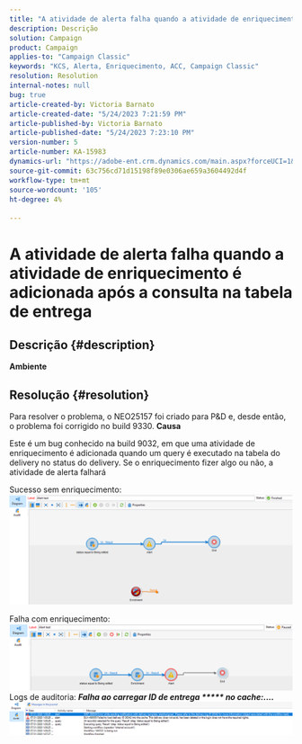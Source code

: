 ```yaml
---
title: "A atividade de alerta falha quando a atividade de enriquecimento é adicionada após a consulta na tabela de entrega"
description: Descrição
solution: Campaign
product: Campaign
applies-to: "Campaign Classic"
keywords: "KCS, Alerta, Enriquecimento, ACC, Campaign Classic"
resolution: Resolution
internal-notes: null
bug: true
article-created-by: Victoria Barnato
article-created-date: "5/24/2023 7:21:59 PM"
article-published-by: Victoria Barnato
article-published-date: "5/24/2023 7:23:10 PM"
version-number: 5
article-number: KA-15983
dynamics-url: "https://adobe-ent.crm.dynamics.com/main.aspx?forceUCI=1&pagetype=entityrecord&etn=knowledgearticle&id=8390213e-68fa-ed11-8849-6045bd006b3d"
source-git-commit: 63c756cd71d15198f89e0306ae659a3604492d4f
workflow-type: tm+mt
source-wordcount: '105'
ht-degree: 4%

---
```


# A atividade de alerta falha quando a atividade de enriquecimento é adicionada após a consulta na tabela de entrega

## Descrição {#description}

<b>Ambiente</b>

## Resolução {#resolution}


Para resolver o problema, o NEO25157 foi criado para P&amp;D e, desde então, o problema foi corrigido no build 9330.
<b>Causa</b>


Este é um bug conhecido na build 9032, em que uma atividade de enriquecimento é adicionada quando um query<b> </b>é executado na tabela do delivery no status do delivery. Se o enriquecimento fizer algo ou não, a atividade de alerta falhará

Sucesso sem enriquecimento:
![](assets/ab975c07-d043-ed11-bba2-0022480868ff.png)

Falha com enriquecimento:
![](assets/ad975c07-d043-ed11-bba2-0022480868ff.png)
Logs de auditoria: <b>*Falha ao carregar ID de entrega \*\*\*\*\* no cache:....</b>*
![](assets/ac975c07-d043-ed11-bba2-0022480868ff.png)
